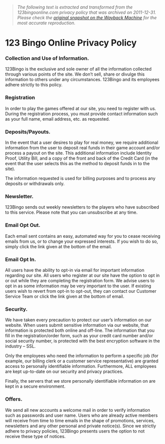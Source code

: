 > *The following text is extracted and transformed from the 123bingoonline.com privacy policy that was archived on 2011-12-31. Please check the [original snapshot on the Wayback Machine](https://web.archive.org/web/20111231205622id_/http%3A//www.123bingoonline.com/privacy-policy.php) for the most accurate reproduction.*

# 123 Bingo Online Privacy Policy

### Collection and Use of Information.

123Bingo is the exclusive and sole owner of all the information collected through various points of the site. We don’t sell, share or divulge this information to others under any circumstances. 123Bingo and its employees adhere strictly to this policy.

### Registration

In order to play the games offered at our site, you need to register with us. During the registration process, you must provide contact information such as your full name, email address, etc. as requested.

### Deposits/Payouts.

In the event that a user desires to play for real money, we require additional information from the user to deposit real funds in their game account and/or process a payout on the site. This additional information include Identity Proof, Utility Bill, and a copy of the front and back of the Credit Card (in the event that the user selects this as the method to deposit funds in to the site).

The information requested is used for billing purposes and to process any deposits or withdrawals only.

### Newsletter.

123Bingo sends out weekly newsletters to the players who have subscribed to this service. Please note that you can unsubscribe at any time.

### Email Opt Out.

Each email sent contains an easy, automated way for you to cease receiving emails from us, or to change your expressed interests. If you wish to do so, simply click the link given at the bottom of the email.

### Email Opt In.

All users have the ability to opt-in via email for important information regarding our site. All users who register at our site have the option to opt in or out while they are completing the registration form. We advise users to opt in as some information may be very important to the user. If existing users wish to revert from opt-in to opt-out, they can contact our Customer Service Team or click the link given at the bottom of email.

### Security.

We have taken every precaution to protect our user’s information on our website. When users submit sensitive information via our website, that information is protected both online and off-line. The information that you fill in the registration/order form, such as your credit card number and/or social security number, is protected with the best encryption software in the industry – SSL.

Only the employees who need the information to perform a specific job (for example, our billing clerk or a customer service representative) are granted access to personally identifiable information. Furthermore, ALL employees are kept up-to-date on our security and privacy practices.

Finally, the servers that we store personally identifiable information on are kept in a secure environment.

### Offers.

We send all new accounts a welcome mail in order to verify information such as passwords and user name. Users who are already active members will receive from time to time emails in the shape of promotions, services, newsletters and any other personal and private notice(s). Since we strictly adhere to privacy policies, 123Bingo presents users the option to not receive these type of notices.
